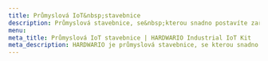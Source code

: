 ```yaml
---
title: Průmyslová IoT&nbsp;stavebnice
description: Průmyslová stavebnice, se&nbsp;kterou snadno postavíte zařízení pro průmysl 4.0, aktivním STEM vzdělávání a&nbsp;projekty chytré domácnosti.
menu:
meta_title: Průmyslová IoT stavebnice | HARDWARIO Industrial IoT Kit
meta_description: HARDWARIO je průmyslová stavebnice, se kterou snadno postavíte projekty internetu věcí. Nachází uplatnění zejména v pilotech průmyslu 4.0, aktivním STEM vzdělávání a také projektech chytré domácnosti. Vytvořená zařízení dokáží pracovat z baterií několik let.
---
```

